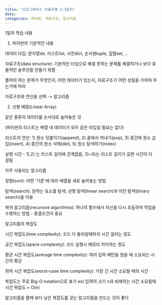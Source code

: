 ```yaml
---
title: "프로그래머스 자율주행 1~3일차"
date:
categories: 파이썬, 자료구조, 알고리즘
---
```


1일차 학습 내용


1. 파이썬의 기본적인 내용

데이터 타입: 문자열str, 리스트list, 사전dict, 순서쌍tuple, 집합set, ...

자료구조(data structure): 기본적인 타입으로 해결 못하는 문제를 해결하거나 보다 효율적인 솔루션을 만들기 위함

풀어야 하는 문제가 무엇인지, 어떤 데이터가 있는지, 자료구조가 어떤 성질을 가져야 하는가에 따라

자료구조와 연산을 선택 -> 알고리즘



2. 선형 배열(Linear Array)

같은 종류의 데이터를 순서대로 늘어놓은 것

(파이썬의 리스트는 배열 내 데이터가 모두 같은 타입일 필요는 없다)

리스트의 연산: 1) 원소 덧붙이기(append), 2) 끝에서 꺼내기(pop), 3) 중간에 원소 삽입(insert), 4) 중간의 원소 삭제(del), 5) 원소 탐색하기(index)

실행 시간 - 1),2) 는 리스트 길이에 관계없음, 3)~5)는 리스트 길이가 길면 시간이 더 걸림


자주 사용되는 알고리즘

정렬(sort): 어떤 '기준'에 따라 배열을 새로 늘어놓는 방법

탐색(search): 원하는 요소를 탐색; 선형 탐색(linear search)과 이진 탐색(binary search)을 이용

재귀 알고리즘(recursive algorithms): 하나의 함수에서 자신을 다시 호출하여 작업을 수행하는 방법 - 종결조건이 중요


알고리즘의 복잡도

시간 복잡도(time complexity): 코드 다 돌아갈때까지 시간 걸리는 정도

공간 복잡도(space complexity): 코드 실행시 메모리 차지하는 정도

평균 시간 복잡도(average time complexity): 여러 입력 패턴을 줬을 때 소요되는 시간의 평균

최악 시간 복잡도(worst-case time complexity): 가장 긴 시간 소요될 때의 시간

복잡도는 주로 Big-O notation으로 표기 ex) 입력의 크기 n과 비례하는 시간 소요될때 시간 복잡도 = O(n)

알고리즘을 짤때 보다 낮은 복잡도를 갖는 알고리즘을 만드는 것이 좋다



